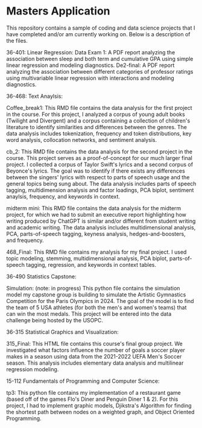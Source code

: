# Masters Application
This repository contains a sample of coding and data science projects that I have completed and/or am currently working on. Below is a description of the files.

36-401: Linear Regression:
  Data Exam 1: A PDF report analyzing the association between sleep and both term and cumulative GPA using simple linear regression and modeling diagnostics. 
  De2-final: A PDF report analyzing the association between different categories of professor ratings using multivariable linear regression with interactions and modeling diagnostics. 

36-468: Text Anaylsis:

  Coffee_break1: This RMD file contains the data analysis for the first project in the course. For this project, I analyzed a corpus of young adult books (Twilight and Divergent) and a corpus containing a collection of children's literature to identify similarities and differences between the genres. The data analysis includes tokenization, frequency and token distributions, key word analysis, collocation networks, and sentiment analysis.
  
  cb_2: This RMD file contains the data analysis for the second project in the course. This project serves as a proof-of-concept for our much larger final project. I collected a corpus of Taylor Swift's lyrics and a second corpus of Beyonce's lyrics. The goal was to identify if there exists any differences between the singers' lyrics with respect to parts of speech usage and the general topics being sung about. The data analysis includes parts of speech tagging, multidimension analysis and factor loadings, PCA biplot, sentiment anaylsis, frequency, and keywords in context. 
  
  midterm mini: This RMD file contains the data analysis for the midterm project, for which we had to submit an executive report highlighting how writing produced by ChatGPT is similar and/or different from student writing and academic writing. The data analysis includes multidimensional analysis, PCA, parts-of-speech tagging, keyness analysis, hedges-and-boosters, and frequency. 
  
  468_Final: This RMD file contains my analysis for my final project. I used topic modeling, stemming, multidimensional analysis, PCA biplot, parts-of-speech tagging, regression, and keywords in context tables.

36-490 Statistics Capstone:
  
  Simulation: (note: in progress) This python file contains the simulation model my capstone group is building to simulate the Artistic Gymnastics Competition for the Paris Olympics in 2024. The goal of the model is to find the team of 5 USA athletes (for both the men's and women's teams) that can win the most medals. This project will be entered into the data challenge being hosted by the USOPC.

36-315 Statistical Graphics and Visualization: 
  
  315_Final: This HTML file contains this course's final group project. We investigated what factors influence the number of goals a soccer player makes in a season using data from the 2021-2022 UEFA Men's Soccer season. This analysis includes elementary data analysis and multilinear regression modeling. 

15-112 Fundamentals of Programming and Computer Science:
  
  tp3: This python file contains my implementation of a restaurant game (based off of the games Flo's Diner and Penguin Diner 1 & 2). For this project, I had to implement graphic models, Djikstra's Algorithm for finding the shortest path between nodes on a weighted graph, and Object Oriented Programming. 


